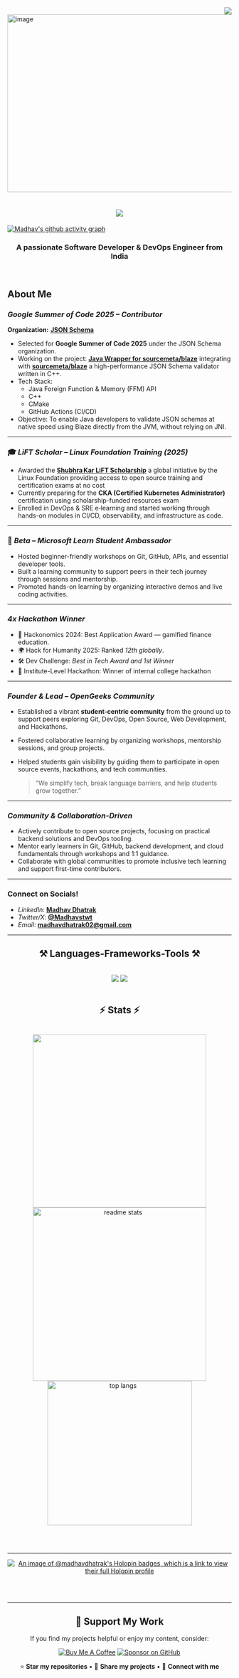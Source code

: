 <img align="right" src="https://visitor-badge.laobi.icu/badge?page_id=MadhavDhatrak.MadhavDhatrak" />

<img width="2000" height="400" alt="image" src="https://github.com/user-attachments/assets/1c8d2a44-8a94-4192-b373-dc12a91f3665" />


<h1 align="center">
    <img src="https://readme-typing-svg.herokuapp.com/?font=Righteous&size=35&center=true&vCenter=true&width=500&height=70&duration=4000&lines=Hi+There!+👋;+I'm+Madhav+Dhatrak!;" />
</h1>

[![Madhav's github activity graph](https://github-readme-activity-graph.vercel.app/graph?username=MadhavDhatrak&bg_color=0f2d3d&color=1cadfb&line=1cadfb&point=1cadfb&area=true&hide_border=true)](https://github.com/ashutosh00710/github-readme-activity-graph)



<h3 align="center">A passionate Software Developer & DevOps Engineer from India </h3>

<br/>

## About Me

### *Google Summer of Code 2025 – Contributor*  
**Organization:** [**JSON Schema**](https://json-schema.org/)

- Selected for **Google Summer of Code 2025** under the JSON Schema organization.
- Working on the project: [**Java Wrapper for sourcemeta/blaze**](https://github.com/MadhavDhatrak/BlazeWrapper.git) integrating with [**sourcemeta/blaze**](https://github.com/sourcemeta/blaze.git) a high-performance JSON Schema validator written in C++.
- Tech Stack:
  - Java Foreign Function & Memory (FFM) API
  - C++
  - CMake
  - GitHub Actions (CI/CD)
- Objective: To enable Java developers to validate JSON schemas at native speed using Blaze directly from the JVM, without relying on JNI.

---

### 🎓 *LiFT Scholar – Linux Foundation Training (2025)*

- Awarded the [**Shubhra Kar LiFT Scholarship**](https://www.linuxfoundation.org/about/lift-scholarships) a global initiative by the Linux Foundation providing access to open source training and certification exams at no cost 
- Currently preparing for the **CKA (Certified Kubernetes Administrator)** certification using scholarship-funded resources exam
- Enrolled in DevOps & SRE e‑learning and started working through hands-on modules in CI/CD, observability, and infrastructure as code.


---
### 🌟 *Beta – Microsoft Learn Student Ambassador*
- Hosted beginner-friendly workshops on Git, GitHub, APIs, and essential developer tools.
- Built a learning community to support peers in their tech journey through sessions and mentorship.
- Promoted hands-on learning by organizing interactive demos and live coding activities.

---
### *4x Hackathon Winner*  
  - 🥇 Hackonomics 2024: Best Application Award — gamified finance education.  
  - 🌍 Hack for Humanity 2025: Ranked *12th globally*.  
  - 🛠 Dev Challenge: *Best in Tech Award and 1st Winner*  
  - 🏫 Institute-Level Hackathon: Winner of internal college hackathon
---
###  *Founder & Lead – OpenGeeks Community*

- Established a vibrant **student-centric community** from the ground up to support peers exploring Git, DevOps, Open Source, Web Development, and Hackathons.
- Fostered collaborative learning by organizing workshops, mentorship sessions, and group projects.
- Helped students gain visibility by guiding them to participate in open source events, hackathons, and tech communities.

  > “We simplify tech, break language barriers, and help students grow together.”

---
### *Community & Collaboration-Driven*

- Actively contribute to open source projects, focusing on practical backend solutions and DevOps tooling.
- Mentor early learners in Git, GitHub, backend development, and cloud fundamentals through workshops and 1:1 guidance.
- Collaborate with global communities to promote inclusive tech learning and support first-time contributors.

---
### Connect on Socials!

- *LinkedIn*: [**Madhav Dhatrak**](https://linkedin.com/in/madhav-dhatrak-b52a601b1)
- *Twitter/X*: [**@Madhavstwt**](https://x.com/Madhavstwt)
- *Email*: [**madhavdhatrak02@gmail.com**](mailto:madhavdhatrak02@gmail.com)







 </div>


 <hr/>
 
<h2 align="center">⚒ Languages-Frameworks-Tools ⚒</h2>
<br/>
<div align="center">
    <img src="https://skillicons.dev/icons?i=c,cpp,java,golang,python,html,css,bootstrap,react,github,figma,tailwind,git," />
    <img src="https://skillicons.dev/icons?i=nodejs,javascript,typescript,express,firebase,mongodb,mysql,postgresql,linux,jenkins,docker,kubernetes," /><br>
</div>

<br/>



<h2 align="center">⚡ Stats ⚡</h2>
<br>
<div align=center>
  <img width=390 src="https://streak-stats.demolab.com/?user=madhavdhatrak&theme=react&border_radius=10."/>
  <img width=390 src="https://github-readme-stats.vercel.app/api?username=madhavdhatrak&count_private=true&show_icons=true&theme=react&rank_icon=github&border_radius=10" alt="readme stats" />
  <br/>
 <img width=325 align="center" src="https://github-readme-stats.vercel.app/api/top-langs/?username=madhavdhatrak&hide=HTML&langs_count=8&layout=compact&theme=react&border_radius=10&size_weight=0.5&count_weight=0.5&exclude_repo=github-readme-stats" alt="top langs" 
</div>

<br/><br/>

<hr/>

[![An image of @madhavdhatrak's Holopin badges, which is a link to view their full Holopin profile](https://holopin.me/madhavdhatrak)](https://holopin.io/@madhavdhatrak)

<br/><br/>

<hr/>

## 💖 Support My Work

If you find my projects helpful or enjoy my content, consider:

<div align="center">

[![Buy Me A Coffee](https://img.shields.io/badge/Buy%20Me%20A%20Coffee-FFDD00?style=for-the-badge&logo=buy-me-a-coffee&logoColor=black)](https://coff.ee/MadhavDhatrak)
[![Sponsor on GitHub](https://img.shields.io/badge/Sponsor-GitHub-EA4AAA?style=for-the-badge&logo=github-sponsors&logoColor=white)](https://github.com/sponsors/MadhavDhatrak)

⭐ **Star my repositories** • 🔄 **Share my projects** • 🤝 **Connect with me**

</div>


<br/>
